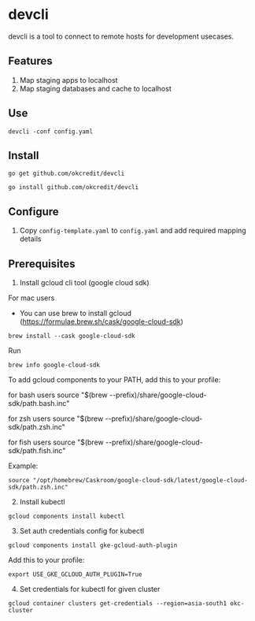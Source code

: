 
# devcli

devcli is a tool to connect to remote hosts for development usecases.

## Features
1. Map staging apps to localhost 
2. Map staging databases and cache to localhost


## Use

```
devcli -conf config.yaml
```

## Install
```
go get github.com/okcredit/devcli
```

```
go install github.com/okcredit/devcli
```

## Configure

1. Copy `config-template.yaml` to `config.yaml` and add required mapping details


## Prerequisites

1. Install gcloud cli tool (google cloud sdk)

For mac users
- You can use brew to install gcloud (https://formulae.brew.sh/cask/google-cloud-sdk)

```
brew install --cask google-cloud-sdk
```

Run 

```
brew info google-cloud-sdk
```

To add gcloud components to your PATH, add this to your profile:

  for bash users
    source "$(brew --prefix)/share/google-cloud-sdk/path.bash.inc"

  for zsh users
    source "$(brew --prefix)/share/google-cloud-sdk/path.zsh.inc"

  for fish users
    source "$(brew --prefix)/share/google-cloud-sdk/path.fish.inc"

Example: 
```
source "/opt/homebrew/Caskroom/google-cloud-sdk/latest/google-cloud-sdk/path.zsh.inc"
```


2. Install kubectl 

```
gcloud components install kubectl
```


3. Set auth credentials config for kubectl
```
gcloud components install gke-gcloud-auth-plugin
```

Add this to your profile:
```
export USE_GKE_GCLOUD_AUTH_PLUGIN=True
```

4. Set credentials for kubectl for given cluster
```
gcloud container clusters get-credentials --region=asia-south1 okc-cluster
```